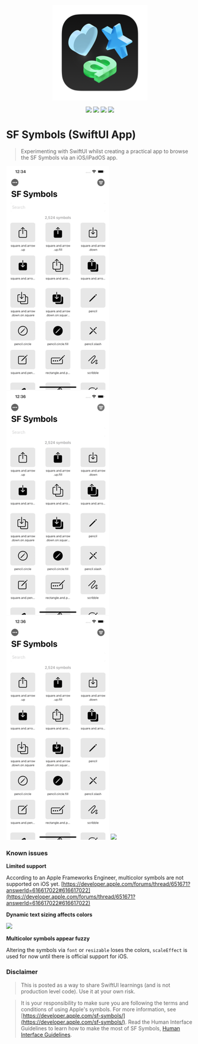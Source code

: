<p align="center"><img src="images/sfsymbols-logo.png"></p>

<p align="center">
    <img src="https://img.shields.io/badge/iOS-14.0+-blue.svg" />
    <img src="https://img.shields.io/badge/Xcode-12.0+-brightgreen.svg" />
    <img src="https://img.shields.io/badge/Swift-5.3-orange.svg" />
    <img src="https://img.shields.io/badge/SF Symbols-Version 2.0 (37) beta-lightgray.svg" />
</p>
 
# SF Symbols (SwiftUI App)
> Experimenting with SwiftUI whilst creating a practical app to browse the SF Symbols via an iOS/iPadOS app.

<img src="images/filter2.gif">

<img src="images/sort2.gif">

<img src="images/audit.gif">

<img src="images/colors2.gif">

### Known issues

**Limited support**

According to an Apple Frameworks Engineer, multicolor symbols are not supported on iOS yet.
[https://developer.apple.com/forums/thread/651671?answerId=616617022#616617022](https://developer.apple.com/forums/thread/651671?answerId=616617022#616617022)

**Dynamic text sizing affects colors**

<img src="images/bug.gif">

**Multicolor symbols appear fuzzy**

Altering the symbols via `font` or `resizable` loses the colors, `scaleEffect` is used for now until there is official support for iOS.


### Disclaimer

> This is posted as a way to share SwiftUI learnings (and is not production level code). Use it at your own risk.

> It is your responsibility to make sure you are following the terms and conditions of using Apple's symbols. For more information, see [https://developer.apple.com/sf-symbols/](https://developer.apple.com/sf-symbols/). Read the Human Interface Guidelines to learn how to make the most of SF Symbols, [Human Interface Guidelines](https://developer.apple.com/design/human-interface-guidelines/sf-symbols/overview/).
